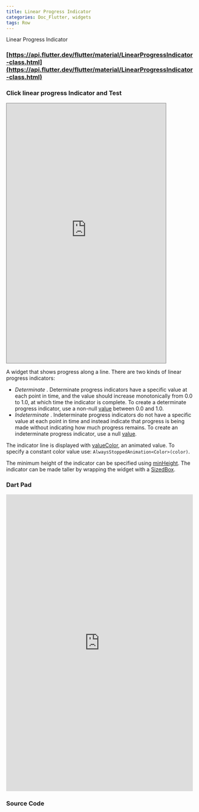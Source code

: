 ```yaml
---
title: Linear Progress Indicator
categories: Doc_Flutter, widgets
tags: Row
---
```

Linear Progress Indicator

### [https://api.flutter.dev/flutter/material/LinearProgressIndicator-class.html](https://api.flutter.dev/flutter/material/LinearProgressIndicator-class.html)

### Click linear progress Indicator and Test

<iframe src="https://kissthecoke.github.io/doc_flutter_samples//" style="width:430px;height:700px;border:1px solid gray"></iframe>


A widget that shows progress along a line. There are two kinds of linear progress indicators:

* *Determinate* . Determinate progress indicators have a specific value at each point in time, and the value should increase monotonically from 0.0 to 1.0, at which time the indicator is complete. To create a determinate progress indicator, use a non-null [value](https://api.flutter.dev/flutter/material/ProgressIndicator/value.html) between 0.0 and 1.0.
* *Indeterminate* . Indeterminate progress indicators do not have a specific value at each point in time and instead indicate that progress is being made without indicating how much progress remains. To create an indeterminate progress indicator, use a null [value](https://api.flutter.dev/flutter/material/ProgressIndicator/value.html).

The indicator line is displayed with [valueColor](https://api.flutter.dev/flutter/material/ProgressIndicator/valueColor.html), an animated value. To specify a constant color value use: `AlwaysStoppedAnimation<Color>(color)`.

The minimum height of the indicator can be specified using [minHeight](https://api.flutter.dev/flutter/material/LinearProgressIndicator/minHeight.html). The indicator can be made taller by wrapping the widget with a [SizedBox](https://api.flutter.dev/flutter/widgets/SizedBox-class.html).


### Dart Pad


<iframe src="https://dartpad.dev/?id=0e5f0ac982309d4997e56824776d530e" style="width:100%;height:800px;border:none"></iframe>



### Source Code


<script src="https://gist.github.com/kissthecoke/0e5f0ac982309d4997e56824776d530e.js"></script>
